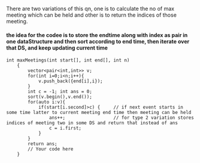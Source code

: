 <p>There are two variations of this qn, one is to calculate the no of max meeting which can be held and other is to return the indices of those meeting.</p>

#### the idea for the codee is to store the endtime along with index as pair in one dataStructure and then sort according to end time, then iterate over that DS, and keep updating current time 

```
int maxMeetings(int start[], int end[], int n)
    {
        vector<pair<int,int>> v;
        for(int i=0;i<n;i++){
            v.push_back({end[i],i});
        }
        int c = -1; int ans = 0;
        sort(v.begin(),v.end());
        for(auto i:v){
            if(start[i.second]>c) {     // if next event starts in some time latter to current meeting end time then meeting can be held
                ans++;                  // for type 2 variation stores indices of meeting two in some DS and return that instead of ans
                c = i.first;
            }
        }
        return ans;
        // Your code here
    }
```
